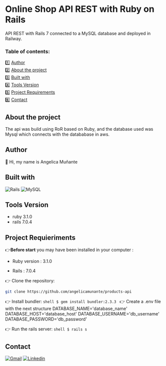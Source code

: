 # Online Shop API REST with Ruby on Rails

API REST with Rails 7 connected to a MySQL database and deployed in Railway.

<!-- TABLE OF CONTENTS -->
<h3>Table of contents:</h3>

1️⃣ <a href="#author">Author</a>\
2️⃣ <a href="#about-the-project">About the project</a>\
3️⃣ <a href="#built-with">Built with</a>\
4️⃣ <a href="#tools-version">Tools Version</a>\
5️⃣ <a href="#project-requirements">Project Requirements</a>\
6️⃣ <a href="#contact">Contact</a>

<!-- ABOUT THE PROJECT -->
## About the project
The api was build using RoR based on Ruby, and the database used was Mysql which connects with the datababase in aws.

<!-- AUTHOR -->
## Author

👋 Hi, my name is Angelica Muñante

<!-- BUITL WITH -->
## Built with

![Rails] ![MySQL]

<!-- TOOLS VERSION -->
## Tools Version
- ruby 3.1.0
- rails 7.0.4

<!-- PROJECT REQUERIMENTS -->
## Project Requieriments

👉**Before start** you may have been installed in your computer :

* Ruby version : 3.1.0

* Rails : 7.0.4

👉 Clone the repository:
   ```sh
   git clone https://github.com/angelicamunante/products-api
   ```
👉 Install bundler:
    ```shell
    $ gem install bundler:2.3.3
    ```
👉  Create a .env file with the next structure 
    DATABASE_NAME='database_name'
    DATABASE_HOST='database_host'
    DATABASE_USERNAME='db_username'
    DATABASE_PASSWORD='db_password'
   
👉 Run the rails server:
    ```shell
    $ rails s
    ```
    
<!-- CONTACT -->
## Contact

[![Gmail][Gmail]][Gmail-url] [![Linkedin][Linkedin]][Linkedin-url]


<!-- MARKDOWN LINKS & IMAGES -->
[Rails]:https://img.shields.io/badge/rails-%23CC0000.svg?style=for-the-badge&logo=ruby-on-rails&logoColor=white
[MySQL]:https://img.shields.io/badge/mysql-%2300f.svg?style=for-the-badge&logo=mysql&logoColor=white
[Gmail]: https://img.shields.io/badge/Gmail-D14836?style=for-the-badge&logo=gmail&logoColor=white
[Gmail-url]: mailto:angelica.munante.galindo@gmail.com
[Linkedin]: https://img.shields.io/badge/linkedin-%230077B5.svg?style=for-the-badge&logo=linkedin&logoColor=white
[Linkedin-url]: https://www.linkedin.com/in/angelica-mu%C3%B1ante-3602a6251//